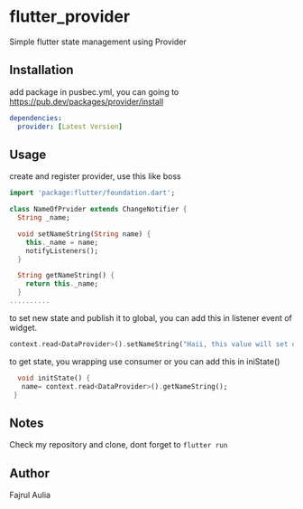 # flutter_provider

Simple flutter state management using Provider

## Installation

add package in pusbec.yml, you can going to https://pub.dev/packages/provider/install
``` yml
dependencies:
  provider: [Latest Version]

```

## Usage

create and register provider, use this like boss
``` dart
import 'package:flutter/foundation.dart';

class NameOfPrvider extends ChangeNotifier {
  String _name;

  void setNameString(String name) {
    this._name = name;
    notifyListeners();
  }

  String getNameString() {
    return this._name;
  }
..........

```

to set new state and publish it to global, you can add this in listener event of widget.

 ``` dart
 context.read<DataProvider>().setNameString("Haii, this value will set on global");
 ```
 
 
 to get state, you wrapping use consumer or you can add this in iniState()
 
 ``` dart
   void initState() {
    name= context.read<DataProvider>().getNameString();
  }

 ```
 
 ## Notes
Check my repository and clone, dont forget to `flutter run`
 ## Author
 Fajrul Aulia
